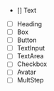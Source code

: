 - [] Text
- [ ] Heading
- [ ] Box
- [ ] Button
- [ ] TextInput
- [ ] TextArea
- [ ] Checkbox
- [ ] Avatar
- [ ] MultStep
